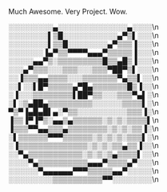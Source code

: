 Much Awesome. Very Project. Wow.

░░░░░░░░░▄░░░░░░░░░░░░░░▄░░░░\n
░░░░░░░░▌▒█░░░░░░░░░░░▄▀▒▌░░░\n
░░░░░░░░▌▒▒█░░░░░░░░▄▀▒▒▒▐░░░\n
░░░░░░░▐▄▀▒▒▀▀▀▀▄▄▄▀▒▒▒▒▒▐░░░\n
░░░░░▄▄▀▒░▒▒▒▒▒▒▒▒▒█▒▒▄█▒▐░░░\n
░░░▄▀▒▒▒░░░▒▒▒░░░▒▒▒▀██▀▒▌░░░\n
░░▐▒▒▒▄▄▒▒▒▒░░░▒▒▒▒▒▒▒▀▄▒▒▌░░\n
░░▌░░▌█▀▒▒▒▒▒▄▀█▄▒▒▒▒▒▒▒█▒▐░░\n
░▐░░░▒▒▒▒▒▒▒▒▌██▀▒▒░░░▒▒▒▀▄▌░\n
░▌░▒▄██▄▒▒▒▒▒▒▒▒▒░░░░░░▒▒▒▒▌░\n
▀▒▀▐▄█▄█▌▄░▀▒▒░░░░░░░░░░▒▒▒▐░\n
▐▒▒▐▀▐▀▒░▄▄▒▄▒▒▒▒▒▒░▒░▒░▒▒▒▒▌\n
▐▒▒▒▀▀▄▄▒▒▒▄▒▒▒▒▒▒▒▒░▒░▒░▒▒▐░\n
░▌▒▒▒▒▒▒▀▀▀▒▒▒▒▒▒░▒░▒░▒░▒▒▒▌░\n
░▐▒▒▒▒▒▒▒▒▒▒▒▒▒▒░▒░▒░▒▒▄▒▒▐░░\n
░░▀▄▒▒▒▒▒▒▒▒▒▒▒░▒░▒░▒▄▒▒▒▒▌░░\n
░░░░▀▄▒▒▒▒▒▒▒▒▒▒▄▄▄▀▒▒▒▒▄▀░░░\n
░░░░░░▀▄▄▄▄▄▄▀▀▀▒▒▒▒▒▄▄▀░░░░░\n
░░░░░░░░░▒▒▒▒▒▒▒▒▒▒▀▀░░░░░░░░\n
